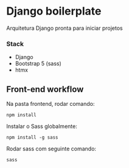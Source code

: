 # Django boilerplate

Arquitetura Django pronta para iniciar projetos

### Stack
- Django
- Bootstrap 5 (sass)
- htmx

## Front-end workflow

Na pasta frontend, rodar comando:
```
npm install
```

Instalar o Sass globalmente:
```
npm install -g sass
```

Rodar sass com seguinte comando:
```
sass 
```

